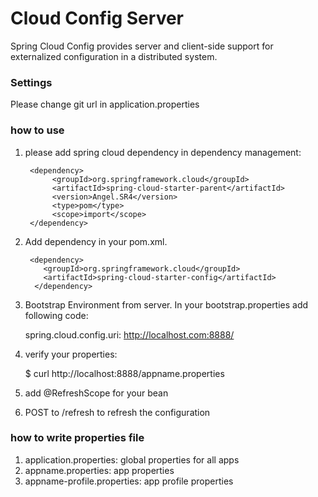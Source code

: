 Cloud Config Server
=====================================
Spring Cloud Config provides server and client-side support for externalized configuration in a distributed system.


### Settings

Please change git url in application.properties

### how to use

1. please add spring cloud dependency in dependency management: 

        <dependency>
             <groupId>org.springframework.cloud</groupId>
             <artifactId>spring-cloud-starter-parent</artifactId>
             <version>Angel.SR4</version>
             <type>pom</type>
             <scope>import</scope>
        </dependency>
2. Add dependency in your pom.xml.


        <dependency>
           <groupId>org.springframework.cloud</groupId>
           <artifactId>spring-cloud-starter-config</artifactId>
         </dependency>

2. Bootstrap Environment from server. In your bootstrap.properties add following code:


    spring.cloud.config.uri: http://localhost.com:8888/

3. verify your properties:


    $ curl http://localhost:8888/appname.properties

4. add @RefreshScope for your bean
5. POST to /refresh to refresh the configuration
### how to write properties file

1. application.properties: global properties for all apps
2. appname.properties: app properties
3. appname-profile.properties: app profile properties


